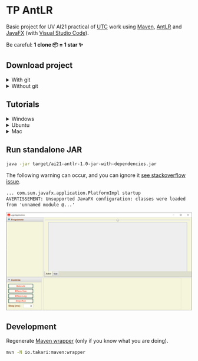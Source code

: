 # TP AntLR

Basic project for UV AI21 practical of [UTC](https://www.utc.fr/) work using [Maven](https://maven.apache.org/), [AntLR](https://www.antlr.org/) and [JavaFX](https://openjfx.io/) (with [Visual Studio Code](https://code.visualstudio.com/)).

Be careful: **1 clone 📦 = 1 star ✨**

## Download project

<details>
  <summary>With git</summary>

```sh
git clone https://github.com/Dashstrom/tp-antlr.git
cd tp-antlr
```

</details>

<details>
  <summary>Without git</summary>

[Download the ZIP](https://github.com/Dashstrom/tp-antlr/archive/refs/heads/main.zip)

</details>

## Tutorials

<details>
  <summary>Windows</summary>

### Windows : Install chocolatey and Java

Open an admin shell with `windows + R -> "powershell" -> ctrl + shift + enter` then enter:

```powershell
Set-ExecutionPolicy Bypass -Scope Process -Force; [System.Net.ServicePointManager]::SecurityProtocol = [System.Net.ServicePointManager]::SecurityProtocol -bor 3072; iex ((New-Object System.Net.WebClient).DownloadString('https://community.chocolatey.org/install.ps1'))
choco install openjdk
```

### Windows : Retrieve sources for java-docs

```sh
./mvnw.cmd dependency:sources
```

### Windows : Compile and run

```powershell
./mvnw.cmd clean compile exec:java
```

### Windows : Build standalone JAR

```powershell
./mvnw.cmd clean package
```

</details>

<details>
  <summary>Ubuntu</summary>

## Ubuntu : Make Maven Wrapper executable

```sh
chmod +x mvnw
```

### Ubuntu : Update and Install Java

```sh
sudo apt -y update && sudo apt -y install default-jdk
```

### Ubuntu : Retrieve sources for java-docs

```sh
./mvnw dependency:sources
```

### Ubuntu : Compile and run

```sh
./mvnw clean compile exec:java
```

### Ubuntu : Build standalone JAR

```sh
./mvnw clean package
```

</details>

<details>
  <summary>Mac</summary>

### Mac : Make Maven Wrapper executable

```sh
chmod +x mvnw
```

### Mac Install Homebrew and Java

```bash
/bin/bash -c "$(curl -fsSL https://raw.githubusercontent.com/Homebrew/install/HEAD/install.sh)"
echo "export PATH=/opt/homebrew/bin:$PATH" >> ~/.bash_profile && source ~/.bash_profile
brew install java
```

### Mac : Retrieve sources for java-docs

```sh
./mvnw dependency:sources
```

### Mac : Compile and run

```sh
./mvnw clean compile exec:java
```

### Mac : Build standalone JAR

```sh
./mvnw clean package
```

</details>

## Run standalone JAR

```sh
java -jar target/ai21-antlr-1.0-jar-with-dependencies.jar
```

The following warning can occur, and you can ignore it [see stackoverflow issue](https://stackoverflow.com/questions/67854139/javafx-warning-unsupported-javafx-configuration-classes-were-loaded-from-unna).

```text
... com.sun.javafx.application.PlatformImpl startup
AVERTISSEMENT: Unsupported JavaFX configuration: classes were loaded from 'unnamed module @...'
```

![GUI](sujets/gui.png)

## Development

Regenerate [Maven wrapper](https://maven.apache.org/wrapper/maven-wrapper-plugin/) (only if you know what you are doing).

```sh
mvn -N io.takari:maven:wrapper
```
